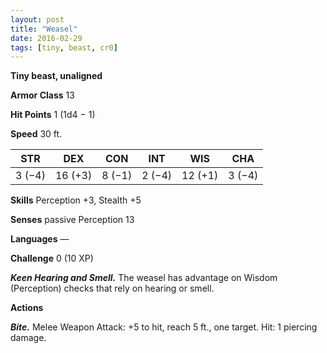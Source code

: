 ```yaml
---
layout: post
title: "Weasel"
date: 2016-02-29
tags: [tiny, beast, cr0]
---
```


**Tiny beast, unaligned**

**Armor Class** 13

**Hit Points** 1 (1d4 − 1)

**Speed** 30 ft.

|   STR   |   DEX   |   CON   |   INT   |   WIS   |   CHA   |
|:-----:|:-----:|:-----:|:-----:|:-----:|:-----:|
| 3 (−4) | 16 (+3) | 8 (−1) | 2 (−4) | 12 (+1) | 3 (−4) |

**Skills** Perception +3, Stealth +5 

**Senses** passive Perception 13 

**Languages** — 

**Challenge** 0 (10 XP)

***Keen Hearing and Smell.*** The weasel has advantage on Wisdom (Perception) checks that rely on hearing or smell. 

**Actions** 

***Bite.*** Melee Weapon Attack: +5 to hit, reach 5 ft., one target. Hit: 1 piercing damage.
